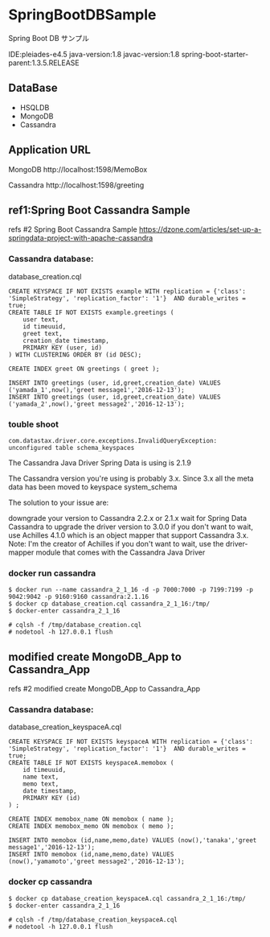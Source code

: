 # SpringBootDBSample

Spring Boot DB サンプル

IDE:pleiades-e4.5
java-version:1.8
javac-version:1.8
spring-boot-starter-parent:1.3.5.RELEASE

## DataBase

+ HSQLDB
+ MongoDB
+ Cassandra

## Application URL

MongoDB
http://localhost:1598/MemoBox

Cassandra
http://localhost:1598/greeting

## ref1:Spring Boot Cassandra Sample

refs #2 Spring Boot Cassandra Sample
https://dzone.com/articles/set-up-a-springdata-project-with-apache-cassandra

### Cassandra database:

database_creation.cql

```
CREATE KEYSPACE IF NOT EXISTS example WITH replication = {'class': 'SimpleStrategy', 'replication_factor': '1'}  AND durable_writes = true;
CREATE TABLE IF NOT EXISTS example.greetings (
    user text,
    id timeuuid,
    greet text,
    creation_date timestamp,
    PRIMARY KEY (user, id)
) WITH CLUSTERING ORDER BY (id DESC);

CREATE INDEX greet ON greetings ( greet );

INSERT INTO greetings (user, id,greet,creation_date) VALUES ('yamada_1',now(),'greet message1','2016-12-13');
INSERT INTO greetings (user, id,greet,creation_date) VALUES ('yamada_2',now(),'greet message2','2016-12-13');
```

### touble shoot

```
com.datastax.driver.core.exceptions.InvalidQueryException: unconfigured table schema_keyspaces
```


The Cassandra Java Driver Spring Data is using is 2.1.9

The Cassandra version you're using is probably 3.x. Since 3.x all the meta data has been moved to keyspace system_schema

The solution to your issue are:

downgrade your version to Cassandra 2.2.x or 2.1.x
wait for Spring Data Cassandra to upgrade the driver version to 3.0.0
if you don't want to wait, use Achilles 4.1.0 which is an object mapper that support Cassandra 3.x. Note: I'm the creator of Achilles
if you don't want to wait, use the driver-mapper module that comes with the Cassandra Java Driver

### docker run cassandra

```
$ docker run --name cassandra_2_1_16 -d -p 7000:7000 -p 7199:7199 -p 9042:9042 -p 9160:9160 cassandra:2.1.16
$ docker cp database_creation.cql cassandra_2_1_16:/tmp/
$ docker-enter cassandra_2_1_16

# cqlsh -f /tmp/database_creation.cql
# nodetool -h 127.0.0.1 flush

```

## modified create MongoDB_App to Cassandra_App

refs #2 modified create MongoDB_App to Cassandra_App

### Cassandra database:

database_creation_keyspaceA.cql

```
CREATE KEYSPACE IF NOT EXISTS keyspaceA WITH replication = {'class': 'SimpleStrategy', 'replication_factor': '1'}  AND durable_writes = true;
CREATE TABLE IF NOT EXISTS keyspaceA.memobox (
    id timeuuid,
    name text,
    memo text,
    date timestamp,
    PRIMARY KEY (id)
) ;

CREATE INDEX memobox_name ON memobox ( name );
CREATE INDEX memobox_memo ON memobox ( memo );

INSERT INTO memobox (id,name,memo,date) VALUES (now(),'tanaka','greet message1','2016-12-13');
INSERT INTO memobox (id,name,memo,date) VALUES (now(),'yamamoto','greet message2','2016-12-13');
```

### docker cp cassandra

```
$ docker cp database_creation_keyspaceA.cql cassandra_2_1_16:/tmp/
$ docker-enter cassandra_2_1_16

# cqlsh -f /tmp/database_creation_keyspaceA.cql
# nodetool -h 127.0.0.1 flush

```

